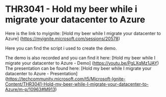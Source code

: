 # THR3041 - Hold my beer while i migrate your datacenter to Azure
Here is the link to myignite: [Hold my beer while I migrate your datacenter to Azure] (https://myignite.microsoft.com/sessions/20578)  

Here you can find the script i used to create the demo.

The demo is also recorded and you can find it here: [Hold my beer while I migrate your datacenter to Azure - Demo] (https://youtu.be/PgLXqMz1JAY)  
The presentation can be found here: [Hold my beer while I migrate your datacenter to Azure - Presentation] (https://techcommunity.microsoft.com/t5/Microsoft-Ignite-Content/THR3041-Hold-my-beer-while-I-migrate-your-datacenter-to-Azure/m-p/10963#M913)  